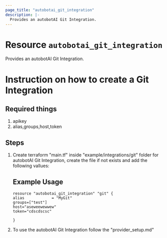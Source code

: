 ```yaml
---
page_title: "autobotai_git_integration"
description: |-
  Provides an autobotAI Git Integration.
---
```


# Resource `autobotai_git_integration`
Provides an autobotAI Git  Integration.

# Instruction on how to create a Git Integration

## Required things 
1. apikey
2. alias,groups,host,token

## Steps 
1. Create terraform "main.tf" inside "example/integrations/git" folder for autobotAI Git Integration, create the file if not exists and add the following vallues:
    ## Example Usage 
    ```
    resource "autobotai_git_integration" "git" {
    alias            = "MyGit"
    groups=["test"]
    host="aseweewewwew"
    token="cdscdscsc"

    }
    ```
2. To use the autobotAI Git  Integration follow the "provider_setup.md"